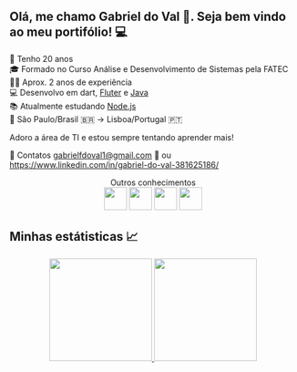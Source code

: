 ## Olá, me chamo Gabriel do Val :wave:. Seja bem vindo ao meu portifólio! :computer:

:birthday: Tenho 20 anos  
:mortar_board: Formado no Curso Análise e Desenvolvimento de Sistemas pela FATEC  
:man_technologist:	Aprox. 2 anos de experiência  
:computer: Desenvolvo em dart, [Fluter](https://flutter.dev/?gclid=CjwKCAiAs8acBhA1EiwAgRFdw4yijhWBHAPfsnCdxXSLs2700DCwZzr4EKrfHQC2HM6-rva4gxFr6BoCbrgQAvD_BwE&gclsrc=aw.ds) e [Java](https://www.java.com/pt-BR/)  
:books: Atualmente estudando [Node.js](https://nodejs.org/en/)  
:round_pushpin: São Paulo/Brasil :brazil: -> Lisboa/Portugal :portugal:  
   
 Adoro a área de TI e estou sempre tentando aprender mais!
 
:postbox: Contatos gabrielfdoval1@gmail.com :incoming_envelope: ou https://www.linkedin.com/in/gabriel-do-val-381625186/ 
 
 <div align="center">
 	Outros conhecimentos
 	<div>
 		<img src="https://cdn.jsdelivr.net/gh/devicons/devicon/icons/git/git-original.svg" width="40" height="40"/> <img src="https://cdn.jsdelivr.net/gh/devicons/devicon/icons/php/php-original.svg" width="40" height="40"/> <img src="https://cdn.jsdelivr.net/gh/devicons/devicon/icons/mysql/mysql-original-wordmark.svg" width="40" height="40" /> <img src="https://cdn.jsdelivr.net/gh/devicons/devicon/icons/cplusplus/cplusplus-original.svg" width="40" height="40" />
 	</div>
 </div>

## Minhas estátisticas :chart_with_upwards_trend:  
<div align="center">
	<a href="https://github.com/GabrielFdoVal">
	<img height="180em" src="https://github-readme-stats.vercel.app/api/top-langs/?username=GabrielFdoVal&layout=compact&langs_count=7&theme=dracula"/>
	<img height="180em" src="https://github-readme-stats.vercel.app/api?username=GabrielFdoVal&show_icons=true&theme=dracula&include_all_commits=true&count_private=true"/>
</div>
